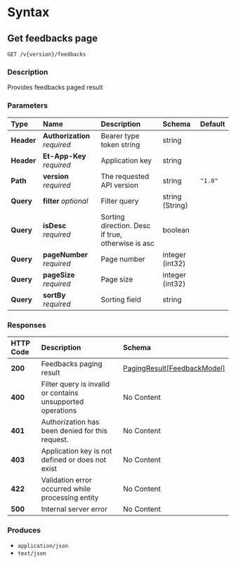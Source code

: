 # Syntax

## Get feedbacks page

```text
GET /v{version}/feedbacks
```

### Description

Provides feedbacks paged result

### Parameters

| Type | Name | Description | Schema | Default |
| :--- | :--- | :--- | :--- | :--- |
| **Header** | **Authorization**   _required_ | Bearer type token string | string |  |
| **Header** | **Et-App-Key**   _required_ | Application key | string |  |
| **Path** | **version**   _required_ | The requested API version | string | `"1.0"` |
| **Query** | **filter**   _optional_ | Filter query | string \(String\) |  |
| **Query** | **isDesc**   _required_ | Sorting direction. Desc if true, otherwise is asc | boolean |  |
| **Query** | **pageNumber**   _required_ | Page number | integer \(int32\) |  |
| **Query** | **pageSize**   _required_ | Page size | integer \(int32\) |  |
| **Query** | **sortBy**   _required_ | Sorting field | string |  |

### Responses

| HTTP Code | Description | Schema |
| :--- | :--- | :--- |
| **200** | Feedbacks paging result | [PagingResult\[FeedbackModel\]](../../definitions.md#pagingresult-feedbackmodel) |
| **400** | Filter query is invalid or contains unsupported operations | No Content |
| **401** | Authorization has been denied for this request. | No Content |
| **403** | Application key is not defined or does not exist | No Content |
| **422** | Validation error occurred while processing entity | No Content |
| **500** | Internal server error | No Content |

### Produces

* `application/json`
* `text/json`

